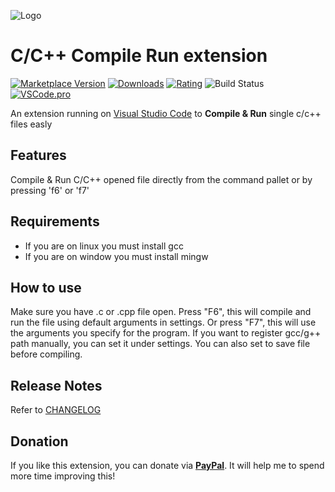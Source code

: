 ![Logo](resources/logo.png)

# C/C++ Compile Run extension

[![Marketplace Version](https://vsmarketplacebadge.apphb.com/version-short/danielpinto8zz6.c-cpp-compile-run.svg)](https://marketplace.visualstudio.com/items?itemName=danielpinto8zz6.c-cpp-compile-run)
[![Downloads](https://vsmarketplacebadge.apphb.com/downloads-short/danielpinto8zz6.c-cpp-compile-run.svg)](https://marketplace.visualstudio.com/items?itemName=danielpinto8zz6.c-cpp-compile-run)
[![Rating](https://vsmarketplacebadge.apphb.com/rating-short/danielpinto8zz6.c-cpp-compile-run.svg)](https://marketplace.visualstudio.com/items?itemName=danielpinto8zz6.c-cpp-compile-run)
![Build Status](https://github.com/danielpinto8zz6/c-cpp-compile-run/workflows/CI/badge.svg)
[![VSCode.pro](https://img.shields.io/badge/LEARN-VSCODE%20TODAY%20%E2%86%92-gray.svg?colorB=4D2AFF)](https://a.paddle.com/v2/click/16413/111519?link=1227)

An extension running on [Visual Studio Code](https://code.visualstudio.com) to **Compile & Run** single c/c++ files easly

## Features

Compile & Run C/C++ opened file directly from the command pallet or by pressing 'f6' or 'f7'

## Requirements

* If you are on linux you must install gcc
* If you are on window you must install mingw

## How to use
Make sure you have .c or .cpp file open.
Press "F6", this will compile and run the file using default arguments in settings.
Or press "F7", this will use the arguments you specify for the program.
If you want to register gcc/g++ path manually, you can set it under settings.
You can also set to save file before compiling.

## Release Notes

Refer to [CHANGELOG](CHANGELOG.md)

## Donation

If you like this extension, you can donate via **[PayPal](https://www.paypal.me/danielpinto8zz6)**. It will help me to spend more time improving this!
